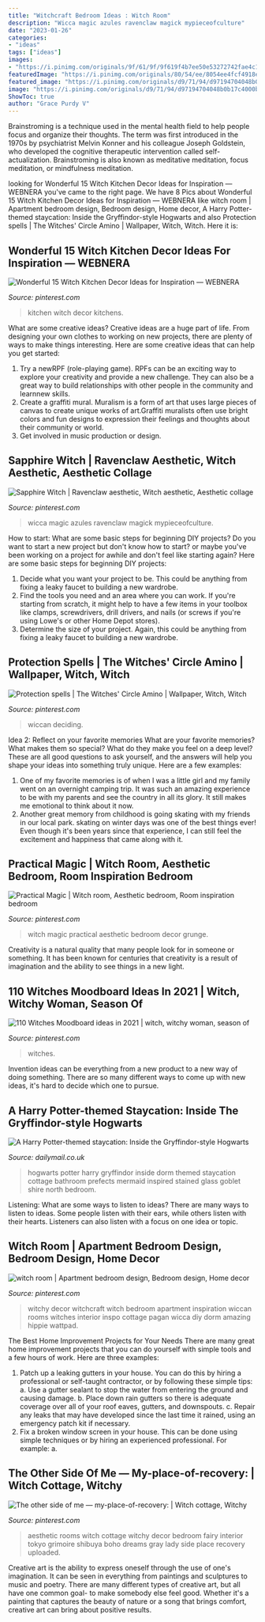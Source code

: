 ```yaml
---
title: "Witchcraft Bedroom Ideas : Witch Room"
description: "Wicca magic azules ravenclaw magick mypieceofculture"
date: "2023-01-26"
categories:
- "ideas"
tags: ["ideas"]
images:
- "https://i.pinimg.com/originals/9f/61/9f/9f619f4b7ee50e53272742fae4c1b3a6.jpg"
featuredImage: "https://i.pinimg.com/originals/80/54/ee/8054ee4fcf4918e3cf1e50a97bf18df0.jpg"
featured_image: "https://i.pinimg.com/originals/d9/71/94/d97194704048b0b17c4000b7ae10455f.jpg"
image: "https://i.pinimg.com/originals/d9/71/94/d97194704048b0b17c4000b7ae10455f.jpg"
ShowToc: true
author: "Grace Purdy V"
---
```



Brainstroming is a technique used in the mental health field to help people focus and organize their thoughts. The term was first introduced in the 1970s by psychiatrist Melvin Konner and his colleague Joseph Goldstein, who developed the cognitive therapeutic intervention called self-actualization. Brainstroming is also known as meditative meditation, focus meditation, or mindfulness meditation.

	

		
looking for Wonderful 15 Witch Kitchen Decor Ideas for Inspiration — WEBNERA you've came to the right page. We have 8 Pics about Wonderful 15 Witch Kitchen Decor Ideas for Inspiration — WEBNERA like witch room | Apartment bedroom design, Bedroom design, Home decor, A Harry Potter-themed staycation: Inside the Gryffindor-style Hogwarts and also Protection spells | The Witches&#039; Circle Amino | Wallpaper, Witch, Witch. Here it is:
		
    
## Wonderful 15 Witch Kitchen Decor Ideas For Inspiration — WEBNERA

<img loading=lazy src="https://i.pinimg.com/originals/12/4d/67/124d67bc1a7d3bdd97dc21f192bb55ad.jpg" onerror="this.onerror=null;this.src='https://tse4.mm.bing.net/th?id=OIP.O9Temdt9BIpOz4JbIg_q2gHaJ4&amp;pid=15.1';" alt="Wonderful 15 Witch Kitchen Decor Ideas for Inspiration — WEBNERA">

_Source: pinterest.com_

>kitchen witch decor kitchens. 

	

What are some creative ideas?
Creative ideas are a huge part of life. From designing your own clothes to working on new projects, there are plenty of ways to make things interesting. Here are some creative ideas that can help you get started: 
1. Try a newRPF (role-playing game). RPFs can be an exciting way to explore your creativity and provide a new challenge. They can also be a great way to build relationships with other people in the community and learnnew skills. 
2. Create a graffiti mural. Muralism is a form of art that uses large pieces of canvas to create unique works of art.Graffiti muralists often use bright colors and fun designs to expression their feelings and thoughts about their community or world. 
3. Get involved in music production or design.

    
## Sapphire Witch | Ravenclaw Aesthetic, Witch Aesthetic, Aesthetic Collage

<img loading=lazy src="https://i.pinimg.com/736x/e7/02/f3/e702f3be28b45ba00231c0e387e7be7b--blue-witch-tumblr-witch.jpg" onerror="this.onerror=null;this.src='https://tse3.mm.bing.net/th?id=OIP.3M11yxMZCyqTz50bbIBn9AHaJ_&amp;pid=15.1';" alt="Sapphire Witch | Ravenclaw aesthetic, Witch aesthetic, Aesthetic collage">

_Source: pinterest.com_

>wicca magic azules ravenclaw magick mypieceofculture. 

	

How to start: What are some basic steps for beginning DIY projects?
Do you want to start a new project but don't know how to start? or maybe you've been working on a project for awhile and don't feel like starting again? Here are some basic steps for beginning DIY projects:
1. Decide what you want your project to be. This could be anything from fixing a leaky faucet to building a new wardrobe. 
2. Find the tools you need and an area where you can work. If you're starting from scratch, it might help to have a few items in your toolbox like clamps, screwdrivers, drill drivers, and nails (or screws if you're using Lowe's or other Home Depot stores). 
3. Determine the size of your project. Again, this could be anything from fixing a leaky faucet to building a new wardrobe. 

    
## Protection Spells | The Witches&#039; Circle Amino | Wallpaper, Witch, Witch

<img loading=lazy src="https://i.pinimg.com/736x/4f/e9/54/4fe9541ef669091371803fa86a53c527.jpg" onerror="this.onerror=null;this.src='https://tse3.mm.bing.net/th?id=OIP.O45VCegrlyc4xReUskn6NAAAAA&amp;pid=15.1';" alt="Protection spells | The Witches&#039; Circle Amino | Wallpaper, Witch, Witch">

_Source: pinterest.com_

>wiccan deciding. 

	

Idea 2: Reflect on your favorite memories
What are your favorite memories? What makes them so special? What do they make you feel on a deep level? These are all good questions to ask yourself, and the answers will help you shape your ideas into something truly unique. Here are a few examples: 
1. One of my favorite memories is of when I was a little girl and my family went on an overnight camping trip. It was such an amazing experience to be with my parents and see the country in all its glory. It still makes me emotional to think about it now. 
2. Another great memory from childhood is going skating with my friends in our local park. skating on winter days was one of the best things ever! Even though it's been years since that experience, I can still feel the excitement and happiness that came along with it. 

    
## Practical Magic | Witch Room, Aesthetic Bedroom, Room Inspiration Bedroom

<img loading=lazy src="https://i.pinimg.com/originals/9f/61/9f/9f619f4b7ee50e53272742fae4c1b3a6.jpg" onerror="this.onerror=null;this.src='https://tse1.mm.bing.net/th?id=OIP.7OhdvMU5UyT3pyjBUMLrJQHaJs&amp;pid=15.1';" alt="Practical Magic | Witch room, Aesthetic bedroom, Room inspiration bedroom">

_Source: pinterest.com_

>witch magic practical aesthetic bedroom decor grunge. 

	

Creativity is a natural quality that many people look for in someone or something. It has been known for centuries that creativity is a result of imagination and the ability to see things in a new light.

    
## 110 Witches Moodboard Ideas In 2021 | Witch, Witchy Woman, Season Of

<img loading=lazy src="https://i.pinimg.com/474x/a2/c6/84/a2c68432369ce1401cba31b698961c54.jpg" onerror="this.onerror=null;this.src='https://tse3.mm.bing.net/th?id=OIP.5tVUdg51lMYB0D044iXUKAAAAA&amp;pid=15.1';" alt="110 Witches Moodboard ideas in 2021 | witch, witchy woman, season of">

_Source: pinterest.com_

>witches. 

	

Invention ideas can be everything from a new product to a new way of doing something. There are so many different ways to come up with new ideas, it's hard to decide which one to pursue.

    
## A Harry Potter-themed Staycation: Inside The Gryffindor-style Hogwarts

<img loading=lazy src="https://i.dailymail.co.uk/1s/2020/09/28/14/33719804-8781159-image-a-4_1601299393858.jpg" onerror="this.onerror=null;this.src='https://tse1.mm.bing.net/th?id=OIP._7ykP0HgN2vdksT63VEzsAHaE7&amp;pid=15.1';" alt="A Harry Potter-themed staycation: Inside the Gryffindor-style Hogwarts">

_Source: dailymail.co.uk_

>hogwarts potter harry gryffindor inside dorm themed staycation cottage bathroom prefects mermaid inspired stained glass goblet shire north bedroom. 

	

Listening: What are some ways to listen to ideas?
There are many ways to listen to ideas. Some people listen with their ears, while others listen with their hearts. Listeners can also listen with a focus on one idea or topic.

    
## Witch Room | Apartment Bedroom Design, Bedroom Design, Home Decor

<img loading=lazy src="https://i.pinimg.com/originals/d9/71/94/d97194704048b0b17c4000b7ae10455f.jpg" onerror="this.onerror=null;this.src='https://tse4.mm.bing.net/th?id=OIP.ZCjFRZgnoKn5gIRTWFNoiAHaJ4&amp;pid=15.1';" alt="witch room | Apartment bedroom design, Bedroom design, Home decor">

_Source: pinterest.com_

>witchy decor witchcraft witch bedroom apartment inspiration wiccan rooms witches interior inspo cottage pagan wicca diy dorm amazing hippie wattpad. 

	

The Best Home Improvement Projects for Your Needs
There are many great home improvement projects that you can do yourself with simple tools and a few hours of work. Here are three examples: 
1. Patch up a leaking gutters in your house. You can do this by hiring a professional or self-taught contractor, or by following these simple tips: 
a. Use a gutter sealant to stop the water from entering the ground and causing damage. 
b. Place down rain gutters so there is adequate coverage over all of your roof eaves, gutters, and downspouts. 
c. Repair any leaks that may have developed since the last time it rained, using an emergency patch kit if necessary.
2. Fix a broken window screen in your house. This can be done using simple techniques or by hiring an experienced professional. For example: 
a.

    
## The Other Side Of Me — My-place-of-recovery: | Witch Cottage, Witchy

<img loading=lazy src="https://i.pinimg.com/originals/80/54/ee/8054ee4fcf4918e3cf1e50a97bf18df0.jpg" onerror="this.onerror=null;this.src='https://tse4.mm.bing.net/th?id=OIP.DPLDBD2U4HFyLwHcsKYRhwHaIf&amp;pid=15.1';" alt="The other side of me — my-place-of-recovery: | Witch cottage, Witchy">

_Source: pinterest.com_

>aesthetic rooms witch cottage witchy decor bedroom fairy interior tokyo grimoire shibuya boho dreams gray lady side place recovery uploaded. 

	

Creative art is the ability to express oneself through the use of one's imagination. It can be seen in everything from paintings and sculptures to music and poetry. There are many different types of creative art, but all have one common goal- to make somebody else feel good. Whether it's a painting that captures the beauty of nature or a song that brings comfort, creative art can bring about positive results.

